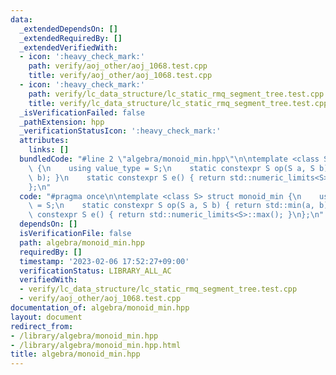 ```yaml
---
data:
  _extendedDependsOn: []
  _extendedRequiredBy: []
  _extendedVerifiedWith:
  - icon: ':heavy_check_mark:'
    path: verify/aoj_other/aoj_1068.test.cpp
    title: verify/aoj_other/aoj_1068.test.cpp
  - icon: ':heavy_check_mark:'
    path: verify/lc_data_structure/lc_static_rmq_segment_tree.test.cpp
    title: verify/lc_data_structure/lc_static_rmq_segment_tree.test.cpp
  _isVerificationFailed: false
  _pathExtension: hpp
  _verificationStatusIcon: ':heavy_check_mark:'
  attributes:
    links: []
  bundledCode: "#line 2 \"algebra/monoid_min.hpp\"\n\ntemplate <class S> struct monoid_min\
    \ {\n    using value_type = S;\n    static constexpr S op(S a, S b) { return std::min(a,\
    \ b); }\n    static constexpr S e() { return std::numeric_limits<S>::max(); }\n\
    };\n"
  code: "#pragma once\n\ntemplate <class S> struct monoid_min {\n    using value_type\
    \ = S;\n    static constexpr S op(S a, S b) { return std::min(a, b); }\n    static\
    \ constexpr S e() { return std::numeric_limits<S>::max(); }\n};\n"
  dependsOn: []
  isVerificationFile: false
  path: algebra/monoid_min.hpp
  requiredBy: []
  timestamp: '2023-02-06 17:52:27+09:00'
  verificationStatus: LIBRARY_ALL_AC
  verifiedWith:
  - verify/lc_data_structure/lc_static_rmq_segment_tree.test.cpp
  - verify/aoj_other/aoj_1068.test.cpp
documentation_of: algebra/monoid_min.hpp
layout: document
redirect_from:
- /library/algebra/monoid_min.hpp
- /library/algebra/monoid_min.hpp.html
title: algebra/monoid_min.hpp
---
```

